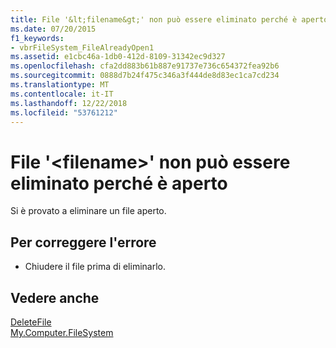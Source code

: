 ```yaml
---
title: File '&lt;filename&gt;' non può essere eliminato perché è aperto
ms.date: 07/20/2015
f1_keywords:
- vbrFileSystem_FileAlreadyOpen1
ms.assetid: e1cbc46a-1db0-412d-8109-31342ec9d327
ms.openlocfilehash: cfa2dd883b61b887e91737e736c654372fea92b6
ms.sourcegitcommit: 0888d7b24f475c346a3f444de8d83ec1ca7cd234
ms.translationtype: MT
ms.contentlocale: it-IT
ms.lasthandoff: 12/22/2018
ms.locfileid: "53761212"
---
```

# <a name="file-ltfilenamegt-cannot-be-deleted-because-it-is-open"></a>File '&lt;filename&gt;' non può essere eliminato perché è aperto
Si è provato a eliminare un file aperto.  
  
## <a name="to-correct-this-error"></a>Per correggere l'errore  
  
-   Chiudere il file prima di eliminarlo.  
  
## <a name="see-also"></a>Vedere anche  
   
 [DeleteFile](xref:Microsoft.VisualBasic.FileIO.FileSystem.DeleteFile%2A)  
 [My.Computer.FileSystem](xref:Microsoft.VisualBasic.FileIO.FileSystem)
